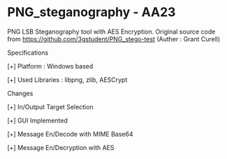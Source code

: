 # PNG_steganography - AA23
PNG LSB Steganography tool with AES Encryption.
Original source code from https://github.com/3gstudent/PNG_stego-test (Auther : Grant Curell)

Specifications

[+] Platform : Windows based

[+] Used Libraries : libpng, zlib, AESCrypt

Changes

[+] In/Output Target Selection

[+] GUI Implemented

[+] Message En/Decode with MIME Base64

[+] Message En/Decryption with AES
